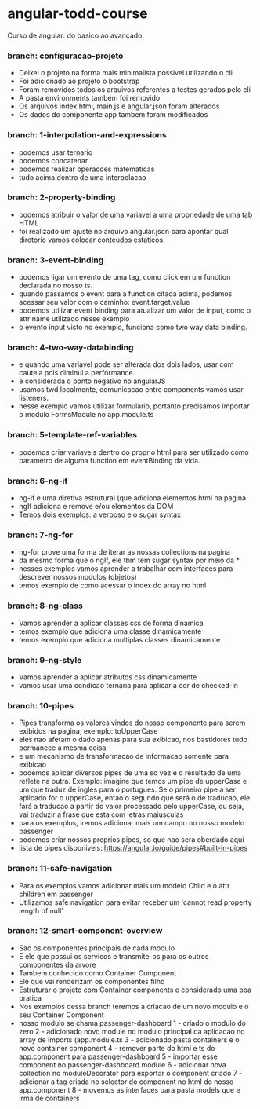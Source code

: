 # angular-todd-course

Curso de angular: do basico ao avançado.

### branch: configuracao-projeto
- Deixei o projeto na forma mais minimalista possivel utilizando o cli
- Foi adicionado ao projeto o bootstrap
- Foram removidos todos os arquivos referentes a testes gerados pelo cli
- A pasta environments tambem foi removido
- Os arquivos index.html, main.js e angular.json foram alterados
- Os dados do componente app tambem foram modificados


### branch: 1-interpolation-and-expressions
- podemos usar ternario
- podemos concatenar
- podemos realizar operacoes matematicas 
- tudo acima dentro de uma interpolacao


### branch: 2-property-binding
- podemos atribuir o valor de uma variavel a uma propriedade de uma tab HTML
- foi realizado um ajuste no arquivo angular.json para apontar qual diretorio vamos colocar conteudos estaticos.


### branch: 3-event-binding
- podemos ligar um evento de uma tag, como click em um function declarada no nosso ts.
- quando passamos o event para a function citada acima, podemos acessar seu valor com o caminho: event.target.value
- podemos utilizar event binding para atualizar um valor de input, como o attr name utilizado nesse exemplo
- o evento input visto no exemplo, funciona como two way data binding.


### branch: 4-two-way-databinding
- e quando uma variavel pode ser alterada dos dois lados, usar com cautela pois diminui a performance.
- e considerada o ponto negativo no angularJS
- usamos twd localmente, comunicacao entre components vamos usar listeners.
- nesse exemplo vamos utilizar formulario, portanto precisamos importar o modulo FormsModule no app.module.ts


### branch: 5-template-ref-variables
- podemos criar variaveis dentro do proprio html para ser utilizado como parametro de alguma function em eventBinding da vida.


### branch: 6-ng-if
- ng-if e uma diretiva estrutural (que adiciona elementos html na pagina
- ngIf adiciona e remove e/ou elementos da DOM 
- Temos dois exemplos: a verboso e o sugar syntax


### branch: 7-ng-for
- ng-for prove uma forma de iterar as nossas collections na pagina
- da mesmo forma que o ngIf, ele tbm tem sugar syntax por meio da *
- nesses exemplos vamos aprender a trabalhar com interfaces para descrever nossos modulos (objetos)
- temos exemplo de como acessar o index do array no html


### branch: 8-ng-class
- Vamos aprender a aplicar classes css de forma dinamica
- temos exemplo que adiciona uma classe dinamicamente
- temos exemplo que adiciona multiplas classes dinamicamente


### branch: 9-ng-style
- Vamos aprender a aplicar atributos css dinamicamente
- vamos usar uma condicao ternaria para aplicar a cor de checked-in


### branch: 10-pipes
- Pipes transforma os valores vindos do nosso componente para serem exibidos na pagina, exemplo: toUpperCase
- eles nao afetam o dado apenas para sua exibicao, nos bastidores tudo permanece a mesma coisa
- e um mecanismo de transformacao de informacao somente para exibicao
- podemos aplicar diversos pipes de uma so vez e o resultado de uma reflete na outra. Exemplo: imagine que temos um pipe
  de upperCase e um que traduz de ingles para o portugues. Se o primeiro pipe a ser aplicado for o upperCase, entao o segundo que será o
  de traducao, ele fará a traducao a partir do valor processado pelo upperCase, ou seja, vai traduzir a frase que esta com letras maiusculas
- para os exemplos, iremos adicionar mais um campo no nosso modelo passenger
- podemos criar nossos proprios pipes, so que nao sera oberdado aqui
- lista de pipes disponiveis: https://angular.io/guide/pipes#built-in-pipes


### branch: 11-safe-navigation
- Para os exemplos vamos adicionar mais um modelo Child e o attr children em passenger
- Utilizamos safe navigation para evitar receber um 'cannot read property length of null'


### branch: 12-smart-component-overview
- Sao os componentes principais de cada modulo
- E ele que possui os servicos e transmite-os para os outros componentes da arvore
- Tambem conhecido como Container Component
- Ele que vai renderizam os componentes filho
- Estruturar o projeto com Container components e considerado uma boa pratica
- Nos exemplos dessa branch teremos a criacao de um novo modulo e o seu Container Component
- nosso modulo se chama passenger-dashboard
  1 - criado o modulo do zero
  2 - adicionado novo module no modulo principal da aplicacao no array de imports (app.module.ts
  3 - adicionado pasta containers e o novo container component
  4 - remover parte do html e ts do app.component para passenger-dashboard
  5 - importar esse component no passenger-dashboard.module
  6 - adicionar nova collection no moduleDecorator para exportar o component criado
  7 - adicionar a tag criada no selector do component no html do nosso app.component
  8 - movemos as interfaces para pasta models que e irma de containers
  

